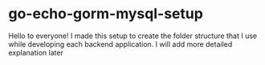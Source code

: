 # go-echo-gorm-mysql-setup
Hello to everyone!
I made this setup to create the folder structure that I use while developing each backend application.
I will add more detailed explanation later
